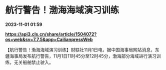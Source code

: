 # 航行警告！渤海海域演习训练

**2023-11-01 01:59**

**https://api3.cls.cn/share/article/1504072?os=web&sv=7.7.5&app=CailianpressWeb**

【航行警告！渤海海域演习训练】财联社11月1日电，据中国海事局网站消息，东疆海事局发布航行警告，11月1日11时45分至12时45分，渤海部分海域进行演习训练，无关船舶禁止驶入。